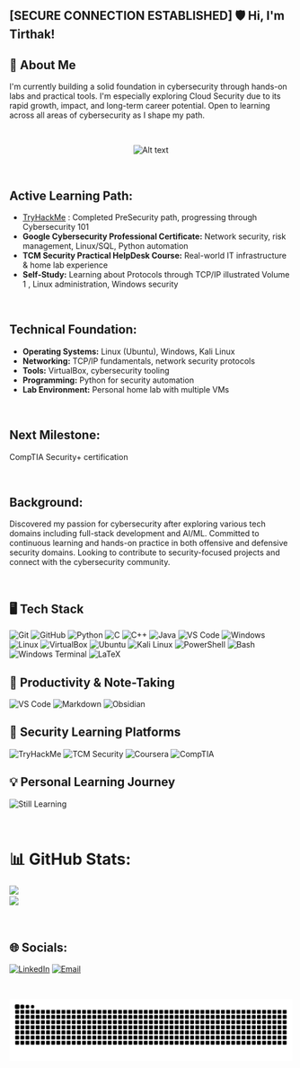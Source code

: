 ## [SECURE CONNECTION ESTABLISHED] 🛡️ Hi, I'm Tirthak!

## 💫 About Me

I'm currently building a solid foundation in cybersecurity through hands-on labs and practical tools. I'm especially exploring Cloud Security due to its rapid growth, impact, and long-term career potential. Open to learning across all areas of cybersecurity as I shape my path.

<br>


<p align="center">
  <img src="https://i.pinimg.com/originals/dc/4d/b1/dc4db1c340e223ef56883a33df40e00b.gif" alt="Alt text" width="700"/>
</p>


<br>

## Active Learning Path:
- [TryHackMe](https://tryhackme.com/p/Sovereign10) : Completed PreSecurity path, progressing through Cybersecurity 101
- **Google Cybersecurity Professional Certificate:** Network security, risk management, Linux/SQL, Python automation
- **TCM Security Practical HelpDesk Course:** Real-world IT infrastructure & home lab experience
- **Self-Study:** Learning about Protocols through TCP/IP illustrated Volume 1 , Linux administration, Windows security 

<br>

## Technical Foundation:
- **Operating Systems:** Linux (Ubuntu), Windows, Kali Linux
- **Networking:** TCP/IP fundamentals, network security protocols
- **Tools:** VirtualBox, cybersecurity tooling
- **Programming:** Python for security automation
- **Lab Environment:** Personal home lab with multiple VMs

<br>

## Next Milestone: 
CompTIA Security+ certification

<br>

## Background:
Discovered my passion for cybersecurity after exploring various tech domains including full-stack development and AI/ML.
Committed to continuous learning and hands-on practice in both offensive and defensive security domains. Looking to contribute to security-focused projects and connect with the cybersecurity community.

<br>

## 🖥️ Tech Stack

![Git](https://img.shields.io/badge/GIT-E44C30?logo=git&logoColor=white&style=for-the-badge)
![GitHub](https://img.shields.io/badge/GitHub-181717?logo=github&logoColor=white&style=for-the-badge)
![Python](https://img.shields.io/badge/Python-3776AB?logo=python&logoColor=white&style=for-the-badge)
![C](https://img.shields.io/badge/C-00599C?logo=c&logoColor=white&style=for-the-badge)
![C++](https://img.shields.io/badge/C++-004482?logo=c%2B%2B&logoColor=white&style=for-the-badge)
![Java](https://img.shields.io/badge/Java-ED8B00?logo=java&logoColor=white&style=for-the-badge)
![VS Code](https://img.shields.io/badge/VS_Code-007ACC?logo=visual-studio-code&logoColor=white&style=for-the-badge)
![Windows](https://img.shields.io/badge/Windows-0078D6?logo=windows&logoColor=white&style=for-the-badge)
![Linux](https://img.shields.io/badge/Linux-FCC624?logo=linux&logoColor=black&style=for-the-badge)
![VirtualBox](https://img.shields.io/badge/VirtualBox-183A61?logo=virtualbox&logoColor=white&style=for-the-badge)
![Ubuntu](https://img.shields.io/badge/Ubuntu-E95420?logo=ubuntu&logoColor=white&style=for-the-badge)
![Kali Linux](https://img.shields.io/badge/Kali_Linux-557C94?logo=kalilinux&logoColor=white&style=for-the-badge)
![PowerShell](https://img.shields.io/badge/PowerShell-5391FE?logo=powershell&logoColor=white&style=for-the-badge)
![Bash](https://img.shields.io/badge/Bash_Script-121011?logo=gnubash&logoColor=white&style=for-the-badge)
![Windows Terminal](https://img.shields.io/badge/Windows_Terminal-4D4D4D?style=for-the-badge)
![LaTeX](https://img.shields.io/badge/LaTeX-008080?logo=latex&logoColor=white&style=for-the-badge)



## 🧰 Productivity & Note-Taking

![VS Code](https://img.shields.io/badge/VS_Code-007ACC?logo=visual-studio-code&logoColor=white&style=for-the-badge)
![Markdown](https://img.shields.io/badge/Markdown-000000?logo=markdown&logoColor=white&style=for-the-badge)
![Obsidian](https://img.shields.io/badge/Obsidian-purple?logo=obsidian&logoColor=white&style=for-the-badge)


## 🔐 Security Learning Platforms

![TryHackMe](https://img.shields.io/badge/TryHackMe-6f42c1?logo=tryhackme&logoColor=white&style=for-the-badge)
![TCM Security](https://img.shields.io/badge/TCM_Security-343a40?logo=hackthebox&logoColor=white&style=for-the-badge)
![Coursera](https://img.shields.io/badge/Coursera-0056D2?logo=coursera&logoColor=white&style=for-the-badge)
![CompTIA](https://img.shields.io/badge/CompTIA-ED1C24?logo=comptia&logoColor=white&style=for-the-badge)

## 💡 Personal Learning Journey

![Still Learning](https://img.shields.io/badge/Still_Learning-E67E22?style=for-the-badge)










<br>

# 📊 GitHub Stats:
![](https://github-readme-stats.vercel.app/api?username=Tirthak10&theme=dark&hide_border=false&include_all_commits=true&count_private=false)<br/>
![](https://github-readme-stats.vercel.app/api/top-langs/?username=Tirthak10&theme=dark&hide_border=false&include_all_commits=true&count_private=false&layout=compact)

<br>

## 🌐 Socials:
[![LinkedIn](https://img.shields.io/badge/LinkedIn-%230077B5.svg?logo=linkedin&logoColor=white)](https://www.linkedin.com/in/tirthak-likhar-8808a8255/) 
[![Email](https://img.shields.io/badge/Email-D14836?logo=gmail&logoColor=white)](mailto:tirthak.likhar.10@gmail.com)


<br>
<!-- Snake Game Repo View -->
<div align="center">

  ![snake gif](https://github.com/Tirthak10/Tirthak10/blob/output/github-snake-dark.svg)

</div>

<br>

<!-- Proudly created with GPRM ( https://gprm.itsvg.in ) -->
